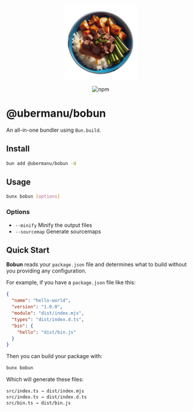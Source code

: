 <p align="center">
  <img src="images/bobun-512.png" alt="Bobun" width="200" />
</p>
<p align="center">
  <img alt="npm" src="https://img.shields.io/npm/v/%40ubermanu%2Fbobun">
</p>

# @ubermanu/bobun

An all-in-one bundler using `Bun.build`.

## Install

```bash
bun add @ubermanu/bobun -d
```

## Usage

```bash
bunx bobun [options]
```

### Options

- `--minify` Minify the output files
- `--sourcemap` Generate sourcemaps

## Quick Start

**Bobun** reads your `package.json` file and determines what to build without you providing any configuration.

For example, if you have a `package.json` file like this:

```json
{
  "name": "hello-world",
  "version": "1.0.0",
  "module": "dist/index.mjs",
  "types": "dist/index.d.ts",
  "bin": {
    "hello": "dist/bin.js"
  }
}
```

Then you can build your package with:

```bash
bunx bobun
```

Which will generate these files:

```
src/index.ts → dist/index.mjs
src/index.ts → dist/index.d.ts
src/bin.ts → dist/bin.js
```
